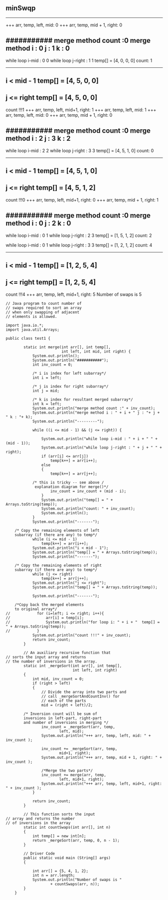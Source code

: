 ## minSwqp 
---
+++ arr, temp, left, mid: 0
+++ arr, temp, mid + 1, right: 0

###########
merge method count :0
merge method i : 0 j : 1 k : 0
---------
while loop i-mid : 0 0
while loop j-right : 1 1
temp[] = [4, 0, 0, 0]
count: 1

-------
i < mid - 1
temp[] = [4, 5, 0, 0]
-------
j <= right
temp[] = [4, 5, 0, 0]
-------
count !!!1
+++ arr, temp, left, mid+1, right: 1
+++ arr, temp, left, mid: 1
+++ arr, temp, left, mid: 0
+++ arr, temp, mid + 1, right: 0

###########
merge method count :0
merge method i : 2 j : 3 k : 2
---------
while loop i-mid : 2 2
while loop j-right : 3 3
temp[] = [4, 5, 1, 0]
count: 0

-------
i < mid - 1
temp[] = [4, 5, 1, 0]
-------
j <= right
temp[] = [4, 5, 1, 2]
-------
count !!!0
+++ arr, temp, left, mid+1, right: 0
+++ arr, temp, mid + 1, right: 1

###########
merge method count :0
merge method i : 0 j : 2 k : 0
---------
while loop i-mid : 0 1
while loop j-right : 2 3
temp[] = [1, 5, 1, 2]
count: 2

while loop i-mid : 0 1
while loop j-right : 3 3
temp[] = [1, 2, 1, 2]
count: 4

-------
i < mid - 1
temp[] = [1, 2, 5, 4]
-------
j <= right
temp[] = [1, 2, 5, 4]
-------
count !!!4
+++ arr, temp, left, mid+1, right: 5
Number of swaps is 5

```
// Java program to count number of
// swaps required to sort an array
// when only swapping of adjacent
// elements is allowed.

import java.io.*;
import java.util.Arrays;

public class test1 {

        static int merge(int arr[], int temp[],
                         int left, int mid, int right) {
            System.out.println();
            System.out.println("###########");
            int inv_count = 0;

            /* i is index for left subarray*/
            int i = left;

            /* j is index for right subarray*/
            int j = mid;

            /* k is index for resultant merged subarray*/
            int k = left;
            System.out.println("merge method count :" + inv_count);
            System.out.println("merge method i : " + i + " j : "+ j + " k : "+ k);
            System.out.println("---------");

            while ((i <= mid - 1) && (j <= right)) {

                System.out.println("while loop i-mid : " + i + " " + (mid - 1));
                System.out.println("while loop j-right : " + j + " " + right);
                if (arr[i] <= arr[j])
                    temp[k++] = arr[i++];
                else
                {
                    temp[k++] = arr[j++];

            /* this is tricky -- see above /
             explanation diagram for merge()*/
                    inv_count = inv_count + (mid - i);
                }
                System.out.println("temp[] = " + Arrays.toString(temp));
                System.out.println("count: " + inv_count);
                System.out.println();
            }
            System.out.println("-------");

    /* Copy the remaining elements of left
    subarray (if there are any) to temp*/
            while (i <= mid - 1)
                temp[k++] = arr[i++];
            System.out.println("i < mid - 1");
            System.out.println("temp[] = " + Arrays.toString(temp));
            System.out.println("-------");

    /* Copy the remaining elements of right
    subarray (if there are any) to temp*/
            while (j <= right)
                temp[k++] = arr[j++];
            System.out.println("j <= right");
            System.out.println("temp[] = " + Arrays.toString(temp));

            System.out.println("-------");

    /*Copy back the merged elements
    to original array*/
//            for (i=left; i <= right; i++){
//                arr[i] = temp[i];
//                System.out.println("for loop i: " + i + "  temp[] = " + Arrays.toString(temp));
//            }
            System.out.println("count !!!" + inv_count);
            return inv_count;
        }

        // An auxiliary recursive function that
// sorts the input array and returns
// the number of inversions in the array.
        static int _mergeSort(int arr[], int temp[],
                              int left, int right)
        {
            int mid, inv_count = 0;
            if (right > left)
            {
                // Divide the array into two parts and
                // call _mergeSortAndCountInv() for
                // each of the parts
                mid = (right + left)/2;

        /* Inversion count will be sum of
        inversions in left-part, right-part
        and number of inversions in merging */
                inv_count = _mergeSort(arr, temp,
                        left, mid);
                System.out.println("+++ arr, temp, left, mid: " + inv_count );

                inv_count += _mergeSort(arr, temp,
                        mid+1, right);
                System.out.println("+++ arr, temp, mid + 1, right: " + inv_count );

                /*Merge the two parts*/
                inv_count += merge(arr, temp,
                        left, mid+1, right);
                System.out.println("+++ arr, temp, left, mid+1, right: " + inv_count );
            }

            return inv_count;
        }

        // This function sorts the input
// array and returns the number
// of inversions in the array
        static int countSwaps(int arr[], int n)
        {
            int temp[] = new int[n];
            return _mergeSort(arr, temp, 0, n - 1);
        }

        // Driver Code
        public static void main (String[] args)
        {

            int arr[] = {5, 4, 1, 2};
            int n = arr.length;
            System.out.println("Number of swaps is "
                    + countSwaps(arr, n));
        }
    }
```
